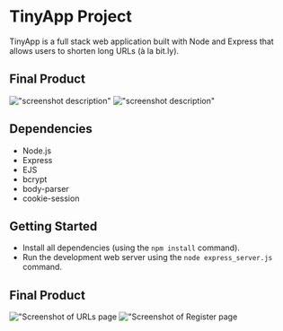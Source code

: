 # TinyApp Project

TinyApp is a full stack web application built with Node and Express that allows users to shorten long URLs (à la bit.ly).

## Final Product

!["screenshot description"](#)
!["screenshot description"](#)

## Dependencies

- Node.js
- Express
- EJS
- bcrypt
- body-parser
- cookie-session

## Getting Started

- Install all dependencies (using the `npm install` command).
- Run the development web server using the `node express_server.js` command.

## Final Product

!["Screenshot of URLs page](https://github.com/mckennaleo/tinyapp/blob/master/docs/screenshot%201.xcf)
!["Screenshot of Register page](https://github.com/mckennaleo/tinyapp/blob/master/docs/screenshot%202.xcf)